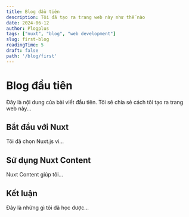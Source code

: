 ```yaml
---
title: Blog đầu tiên
description: Tôi đã tạo ra trang web này như thế nào
date: 2024-06-12
author: Plogplus
tags: ["nuxt", "blog", "web development"]
slug: first-blog
readingTime: 5
draft: false
path: '/blog/first'
---
```


# Blog đầu tiên

Đây là nội dung của bài viết đầu tiên. Tôi sẽ chia sẻ cách tôi tạo ra trang web này...

## Bắt đầu với Nuxt

Tôi đã chọn Nuxt.js vì...

## Sử dụng Nuxt Content

Nuxt Content giúp tôi...

## Kết luận

Đây là những gì tôi đã học được...